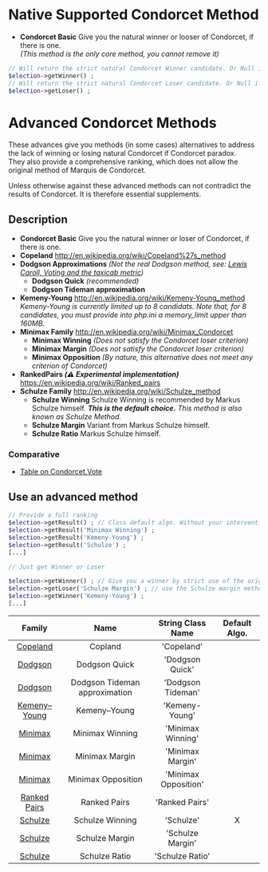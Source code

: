 # Native Supported Condorcet Method

* **Condorcet Basic** Give you the natural winner or looser of Condorcet, if there is one.  
*(This method is the only core method, you cannot remove it)*

```php
// Will return the strict natural Condorcet Winner candidate. Or Null if there is not.
$election->getWinner() ; 
// Will return the strict natural Condorcet Loser candidate. Or Null if there is not.
$election->getLoser() ;
```

# Advanced Condorcet Methods

These advances give you methods (in some cases) alternatives to address the lack of winning or losing natural Condorcet if Condorcet paradox.   
They also provide a comprehensive ranking, which does not allow the original method of Marquis de Condorcet.

Unless otherwise against these advanced methods can not contradict the results of Condorcet. It is therefore essential supplements.   

## Description

* **Condorcet Basic** Give you the natural winner or loser of Condorcet, if there is one.  
* **Copeland** http://en.wikipedia.org/wiki/Copeland%27s_method
* **Dodgson Approximations** *(Not the real Dodgson method, see: [Lewis Caroll, Voting and the taxicab metric](https://www.maa.org/sites/default/files/pdf/cmj_ftp/CMJ/September%202010/3%20Articles/6%2009-229%20Ratliff/Dodgson_CMJ_Final.pdf))*
    * **Dodgson Quick** *(recommended)*  
    * **Dodgson Tideman approximation**
* **Kemeny-Young** http://en.wikipedia.org/wiki/Kemeny-Young_method _Kemeny-Young is currently limited up to 8 candidats. Note that, for 8 candidates, you must provide into php.ini a memory_limit upper than 160MB._
* **Minimax Family** http://en.wikipedia.org/wiki/Minimax_Condorcet
    * **Minimax Winning** *(Does not satisfy the Condorcet loser criterion)*  
    * **Minimax Margin** *(Does not satisfy the Condorcet loser criterion)*
    * **Minimax Opposition** *(By nature, this alternative does not meet any criterion of Condorcet)*
* **RankedPairs *(:warning: Experimental implementation)*** https://en.wikipedia.org/wiki/Ranked_pairs  
* **Schulze Family** http://en.wikipedia.org/wiki/Schulze_method  
    * **Schulze Winning** Schulze Winning is recommended by Markus Schulze himself. ***This is the default choice.*** *This method is also known as Schulze Method.*
    * **Schulze Margin** Variant from Markus Schulze himself.
    * **Schulze Ratio** Markus Schulze himself.

### Comparative
* [Table on Condorcet.Vote](http://www.condorcet.vote/Condorcet_Methods)

## Use an advanced method

```php
// Provide a full ranking
$election->getResult() ; // Class default algo. Without your intervention, it is Schulze Winning.
$election->getResult('Minimax Winning') ;
$election->getResult('Kemeny-Young') ;
$election->getResult('Schulze') ;
[...]

// Just get Winner or Loser

$election->getWinner() ; // Give you a winner by strict use of the original method from Marquis of Condorcet.
$election->getLoser('Schulze Margin') ; // use the Schulze margin method, which complements the original method.
$election->getWinner('Kemeny-Young') ;
[...]
```

Family  | Name  | String Class Name | Default Algo.
:-----: | :-----: | :-----:| :-----:
| [Copeland](http://en.wikipedia.org/wiki/Copeland%27s_method) | Copland | 'Copeland'
| [Dodgson](https://www.maa.org/sites/default/files/pdf/cmj_ftp/CMJ/September%202010/3%20Articles/6%2009-229%20Ratliff/Dodgson_CMJ_Final.pdf) | Dodgson Quick | 'Dodgson Quick'
| [Dodgson](https://www.maa.org/sites/default/files/pdf/cmj_ftp/CMJ/September%202010/3%20Articles/6%2009-229%20Ratliff/Dodgson_CMJ_Final.pdf) | Dodgson Tideman approximation | 'Dodgson Tideman'
| [Kemeny–Young](http://en.wikipedia.org/wiki/Kemeny-Young_method) | Kemeny–Young | 'Kemeny-Young'
| [Minimax](http://en.wikipedia.org/wiki/Minimax_Condorcet) | Minimax Winning | 'Minimax Winning'
| [Minimax](http://en.wikipedia.org/wiki/Minimax_Condorcet) | Minimax Margin | 'Minimax Margin'
| [Minimax](http://en.wikipedia.org/wiki/Minimax_Condorcet) | Minimax Opposition | 'Minimax Opposition'
| [Ranked Pairs](https://en.wikipedia.org/wiki/Ranked_pairs) | Ranked Pairs | 'Ranked Pairs'
| [Schulze](http://en.wikipedia.org/wiki/Schulze_method) | Schulze Winning | 'Schulze' | X
| [Schulze](http://en.wikipedia.org/wiki/Schulze_method) | Schulze Margin | 'Schulze Margin'
| [Schulze](http://en.wikipedia.org/wiki/Schulze_method) | Schulze Ratio | 'Schulze Ratio'




